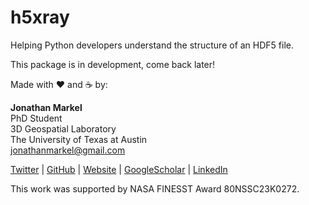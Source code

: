 # h5xray
Helping Python developers understand the structure of an HDF5 file.

This package is in development, come back later!

Made with ❤️ and ☕️ by:

__Jonathan Markel__<br />
PhD Student<br /> 
3D Geospatial Laboratory<br />
The University of Texas at Austin<br />
jonathanmarkel@gmail.com<br />

[Twitter](https://twitter.com/jonm3d) | [GitHub](https://github.com/jonm3d) | [Website](http://j3d.space) | [GoogleScholar](https://scholar.google.com/citations?user=KwxwFgYAAAAJ&hl=en) | [LinkedIn](https://www.linkedin.com/in/j-markel/) 

This work was supported by NASA FINESST Award 80NSSC23K0272.